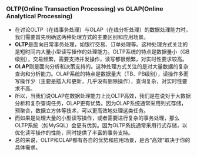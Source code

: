 ### OLTP(Online Transaction Processing) vs OLAP(Online Analytical Processing)  
- 在讨论OLTP（在线事务处理）与OLAP（在线分析处理）的数据处理能力时，我们需要首先明确这两种处理方式的主要区别和应用场景。  
- **OLTP**是面向日常事务处理，如银行交易、订单处理等。这种处理方式关注的是短时间内大量小型读写操作的处理能力。OLTP系统的特点是数据量小（GB级别），交易频繁，需要支持并发操作，读写都很频繁，对实时性要求较高。  
- **OLAP**则是面向分析和决策支持的。这种处理方式关注的是对大量数据的复杂查询和分析能力。OLAP系统的特点是数据量大（TB、PB级别），读操作多而写操作少（主要是插入和更新，几乎没有删除操作），查询复杂，对实时性要求不高。  
- 所以，当我们说OLAP在数据处理能力上比OLTP高效，我们是在说对于大数据分析和复杂查询任务，OLAP更有优势。因为OLAP系统通常采用列式存储，预聚合，数据立方体等技术，可以更高效地处理这类任务。  
- 而如果是处理大量的小型读写操作，或者需要进行复杂的事务处理，那么OLTP系统（如MySQL）会更有优势。因为OLTP系统通常采用行式存储，以优化读写操作的性能，同时提供了丰富的事务支持。  
- 总的来说，OLTP和OLAP都有各自的优势和应用场景，是否“高效”取决于你的具体需求。  